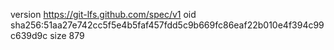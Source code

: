 version https://git-lfs.github.com/spec/v1
oid sha256:51aa27e742cc5f5e4b5faf457fdd5c9b669fc86eaf22b010e4f394c99c639d9c
size 879
